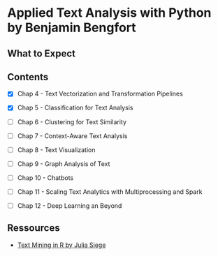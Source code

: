 # Applied Text Analysis with Python by Benjamin Bengfort


## What to Expect



## Contents

- [X] Chap 4 - Text Vectorization and Transformation Pipelines 
- [X] Chap 5 - Classification for Text Analysis
- [ ] Chap 6 - Clustering for Text Similarity
- [ ] Chap 7 - Context-Aware Text Analysis
- [ ] Chap 8 - Text Visualization
- [ ] Chap 9 - Graph Analysis of Text
- [ ] Chap 10 - Chatbots
- [ ] Chap 11 - Scaling Text Analytics with Multiprocessing and Spark
- [ ] Chap 12 - Deep Learning an Beyond


## Ressources

- [Text Mining in R by Julia Siege](https://www.tidytextmining.com)


